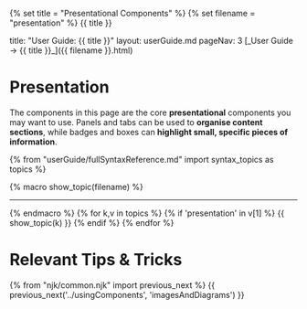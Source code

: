 {% set title = "Presentational Components" %}
{% set filename = "presentation" %}
<span id="title" class="d-none">{{ title }}</span>

<frontmatter>
  title: "User Guide: {{ title }}"
  layout: userGuide.md
  pageNav: 3
</frontmatter>

<span id="link" class="d-none">
<md>[_User Guide → {{ title }}_]({{ filename }}.html)</md>
</span>

<include src="advanced.md#slots-info" />

# Presentation

<div id="overview" class="lead">

The components in this page are the core **presentational** components you may want to use. Panels and tabs can be used to **organise content sections**, while badges and boxes can **highlight small, specific pieces of information**.
</div>

{% from "userGuide/fullSyntaxReference.md" import syntax_topics as topics %}

{% macro show_topic(filename) %}
<include src="../syntax/{{ filename }}.md" />
<hr>
{% endmacro %}
{% for k,v in topics %}
<!-- intended for extracting the following topics out of the list:
  badges : ['Badges', ['presentation', 'reader-facing']],
  boxes : ['Boxes', ['presentation', 'reader-facing']],
  panels : ['Panels', ['presentation', 'reader-facing']],
  tabs : ['Tabs', ['presentation', 'reader-facing']], -->
{% if 'presentation' in v[1] %}
{{ show_topic(k) }}
{% endif %}
{% endfor %}

<br>

# Relevant Tips & Tricks

<panel header="Indent components">

<include src="../tipsAndTricks.md#indentComponents" />

</panel>

{% from "njk/common.njk" import previous_next %}
{{ previous_next('../usingComponents', 'imagesAndDiagrams') }}
